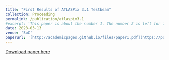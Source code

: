 ```yaml
---
title: "First Results of ATLASPix 3.1 Testbeam"
collection: Proceeding
permalink: /publication/atlaspix3.1
#excerpt: 'This paper is about the number 1. The number 2 is left for future work.'
date: 2023-03-13
venue: 'SoC'
paperurl: '[http://academicpages.github.io/files/paper1.pdf](https://pos.sissa.it/420/069/pdf)'
---
```

[Download paper here](https://pos.sissa.it/420/069/pdf)

